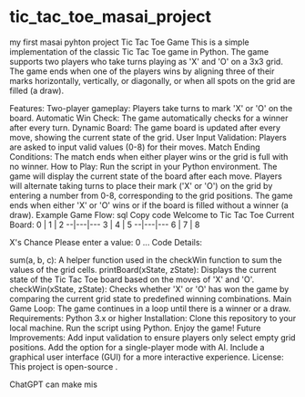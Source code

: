 # tic_tac_toe_masai_project
my first masai pyhton project 
Tic Tac Toe Game
This is a simple implementation of the classic Tic Tac Toe game in Python. The game supports two players who take turns playing as 'X' and 'O' on a 3x3 grid. The game ends when one of the players wins by aligning three of their marks horizontally, vertically, or diagonally, or when all spots on the grid are filled (a draw).

Features:
Two-player gameplay: Players take turns to mark 'X' or 'O' on the board.
Automatic Win Check: The game automatically checks for a winner after every turn.
Dynamic Board: The game board is updated after every move, showing the current state of the grid.
User Input Validation: Players are asked to input valid values (0-8) for their moves.
Match Ending Conditions: The match ends when either player wins or the grid is full with no winner.
How to Play:
Run the script in your Python environment.
The game will display the current state of the board after each move.
Players will alternate taking turns to place their mark ('X' or 'O') on the grid by entering a number from 0-8, corresponding to the grid positions.
The game ends when either 'X' or 'O' wins or if the board is filled without a winner (a draw).
Example Game Flow:
sql
Copy code
Welcome to Tic Tac Toe
Current Board:
0 | 1 | 2
--|---|---
3 | 4 | 5
--|---|---
6 | 7 | 8

X's Chance
Please enter a value: 0
...
Code Details:

sum(a, b, c): A helper function used in the checkWin function to sum the values of the grid cells.
printBoard(xState, zState): Displays the current state of the Tic Tac Toe board based on the moves of 'X' and 'O'.
checkWin(xState, zState): Checks whether 'X' or 'O' has won the game by comparing the current grid state to predefined winning combinations.
Main Game Loop: The game continues in a loop until there is a winner or a draw.
Requirements:
Python 3.x or higher
Installation:
Clone this repository to your local machine.
Run the script using Python.
Enjoy the game!
Future Improvements:
Add input validation to ensure players only select empty grid positions.
Add the option for a single-player mode with AI.
Include a graphical user interface (GUI) for a more interactive experience.
License:
This project is open-source .







ChatGPT can make mis
